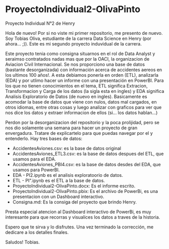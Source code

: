 # ProyectoIndividual2-OlivaPinto

Proyecto Individual N°2 de Henry

Hola de nuevo! Por si no viste mi primer repositorio, me presento de nuevo. Soy Tobias Oliva, estudiante de la carrera Data Science en Henry (por ahora... ;)). Este es mi segundo proyecto induvidual de la carrera. 

Este proyecto tenia como consigna situarnos en el rol de Data Analyst y seraimso contratados nadas mas que por la OACI, la organizacion de Aviacion Civil Internacional. Se nos proporciono una base de datos (bastante desorganizada) con información acerca de accidentes aereos en los ultimos 100 años!. A esta debiamos ponerla en orden (ETL), analizarla (EDA) y por utlimo hacer un informe con una presentación en PowerBI. 
Para los que no tienen conocimientos en el tema, ETL significa Extracion, Transformacion y Carga de los datos (la sigla esta en ingles) y EDA significa Analisis Exploratorio de Datos  (de nuevo en ingles). Basicamente es acomodar la base de datos que viene con nulos, datos mal cargados, en otros idiomas, entre otras cosas y luego analizar con graficos para ver que nos dice los datos y extraer informacion de ellos (si... los datos hablan...)

Perdon por la desorganizacion del repositorio y la poca prolijidad, pero se nos dio solamente una semana para hacer un proyecto de gran envergadura. Tratare de explicartelo para que puedas navegar por el y entenderlo. Hay tres bases de datos:

 - AccidentesAviones.csv: es la base de datos original
 - AccidentesAviones_ETL3.csv: es la base de datos despues del ETL, que usamos para el EDA.
 - AccidentesAviones_PBI4.csv: es la base de datos desdes del EDA, que usamos para PowerBI.
 - EDA - PI2.ipynb es el analisis exploratoorio de datos.
 - ETL - PI".ipynb es el ETL a la base de datos.
 - ProyectoIndividual2-OlivaPinto.docx: Es el informe escrito.
 - ProyectoIndividual2-OlivaPinto.pbix: Es el archivo de PowerBi, es una presentacion con un Dashboard interactivo.
 - Consigna.md: Es la consiga del proyecto que brindo Henry.  

Presta especial atencion al Dashboard interactivo de PowerBi, es muy interesante para que recorras y visualices los datos a traves de la historia.

Espero que te sirva y lo disfrutes. Una vez terminado la corrección, me dedicare a los detalles finales. 

Saludos! Tobias. 
